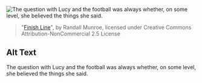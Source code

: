 ![The question with Lucy and the football was always whether, on some level, she believed the things she said.](https://imgs.xkcd.com/comics/finish_line.png)
> "[Finish Line](https://xkcd.com/423/)", by Randall Munroe, licensed under Creative Commons Attribution-NonCommercial 2.5 License

## Alt Text
The question with Lucy and the football was always whether, on some level, she believed the things she said.
